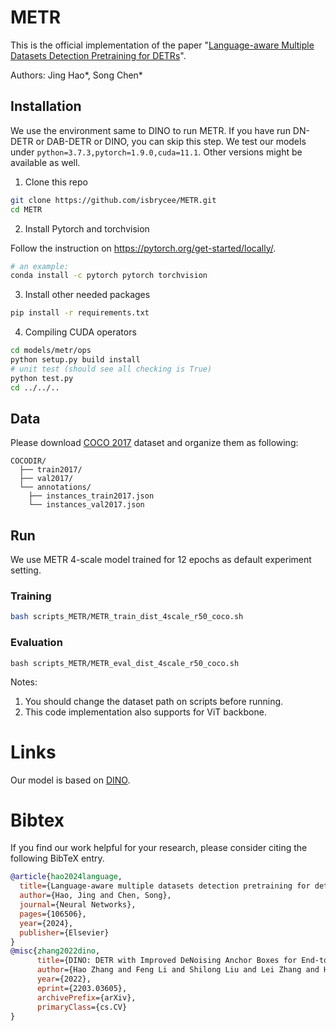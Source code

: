 # METR 

This is the official implementation of the paper "[Language-aware Multiple Datasets Detection Pretraining for DETRs]([https://arxiv.org/abs/2304.03580](https://www.sciencedirect.com/science/article/abs/pii/S0893608024004301))". 

Authors: Jing Hao*, Song Chen*

## Installation
We use the environment same to DINO to run METR. If you have run DN-DETR or DAB-DETR or DINO, you can skip this step.
We test our models under ```python=3.7.3,pytorch=1.9.0,cuda=11.1```. Other versions might be available as well.

1. Clone this repo
```sh
git clone https://github.com/isbrycee/METR.git
cd METR
```

2. Install Pytorch and torchvision

Follow the instruction on https://pytorch.org/get-started/locally/.
```sh
# an example:
conda install -c pytorch pytorch torchvision
```

3. Install other needed packages
```sh
pip install -r requirements.txt
```

4. Compiling CUDA operators
```sh
cd models/metr/ops
python setup.py build install
# unit test (should see all checking is True)
python test.py
cd ../../..
```

## Data
Please download [COCO 2017](https://cocodataset.org/) dataset and organize them as following:
```
COCODIR/
  ├── train2017/
  ├── val2017/
  └── annotations/
  	├── instances_train2017.json
  	└── instances_val2017.json
```

## Run
We use METR 4-scale model trained for 12 epochs as default experiment setting.

### Training

```sh
bash scripts_METR/METR_train_dist_4scale_r50_coco.sh

```

### Evaluation
```
bash scripts_METR/METR_eval_dist_4scale_r50_coco.sh
```
Notes:
1. You should change the dataset path on scripts before running.
2. This code implementation also supports for ViT backbone.

# Links
Our model is based on [DINO](https://arxiv.org/abs/2203.03605).


# Bibtex
If you find our work helpful for your research, please consider citing the following BibTeX entry.   
```bibtex
@article{hao2024language,
  title={Language-aware multiple datasets detection pretraining for detrs},
  author={Hao, Jing and Chen, Song},
  journal={Neural Networks},
  pages={106506},
  year={2024},
  publisher={Elsevier}
}
@misc{zhang2022dino,
      title={DINO: DETR with Improved DeNoising Anchor Boxes for End-to-End Object Detection}, 
      author={Hao Zhang and Feng Li and Shilong Liu and Lei Zhang and Hang Su and Jun Zhu and Lionel M. Ni and Heung-Yeung Shum},
      year={2022},
      eprint={2203.03605},
      archivePrefix={arXiv},
      primaryClass={cs.CV}
}
```
